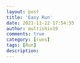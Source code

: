 ```yaml
---
layout: post
title: 'Easy Run'
date: 2021-11-22 17:54:55
author: multishiv19
comments: true
category: [runs]
tags: [Run]
description: 
---
```


<div width='100%' class='strava-embed-placeholder' data-embed-type='activity' data-embed-id='6291025604'></div>
<script src='https://strava-embeds.com/embed.js'></script>
